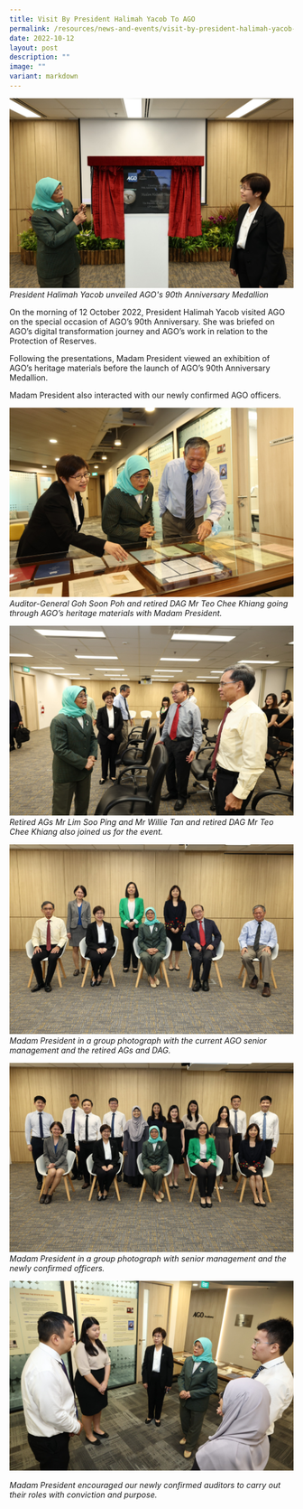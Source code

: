 ```yaml
---
title: Visit By President Halimah Yacob To AGO
permalink: /resources/news-and-events/visit-by-president-halimah-yacob-to-ago/
date: 2022-10-12
layout: post
description: ""
image: ""
variant: markdown
---
```

![](/images/Visitors/President1.jpg)
*President Halimah Yacob unveiled AGO's 90th Anniversary Medallion*

On the morning of 12 October 2022, President Halimah Yacob visited AGO on the special occasion of AGO’s 90th Anniversary. She was briefed on AGO’s digital transformation journey and AGO’s work in relation to the Protection of Reserves.

Following the presentations, Madam President viewed an exhibition of AGO’s heritage materials before the launch of AGO’s 90th Anniversary Medallion. 

Madam President also interacted with our newly confirmed AGO officers.

![](/images/Visitors/President2.jpg)
 *Auditor-General Goh Soon Poh and retired DAG Mr Teo Chee Khiang going through AGO’s heritage materials with Madam President.*

![](/images/Visitors/President3.jpg)
*Retired AGs Mr Lim Soo Ping and Mr Willie Tan and retired DAG Mr Teo Chee Khiang also joined us for the event.* 
 

![](/images/Visitors/President4.jpg)
*Madam President in a group photograph with the current AGO senior management and the retired AGs and DAG.*
 
![](/images/Visitors/President6.jpg)
 *Madam President in a group photograph with senior management and the newly confirmed officers.* 

![](/images/Visitors/President8.jpg)

*Madam President encouraged our newly confirmed auditors to carry out their roles with conviction and purpose.*